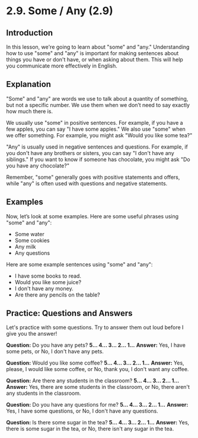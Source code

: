 # 2.9. Some / Any (2.9)

## Introduction

In this lesson, we're going to learn about "some" and "any." Understanding how to use "some" and "any" is important for making sentences about things you have or don't have, or when asking about them. This will help you communicate more effectively in English.

## Explanation

"Some" and "any" are words we use to talk about a quantity of something, but not a specific number. We use them when we don’t need to say exactly how much there is.

We usually use "some" in positive sentences. For example, if you have a few apples, you can say "I have some apples." We also use "some" when we offer something. For example, you might ask "Would you like some tea?"

"Any" is usually used in negative sentences and questions. For example, if you don't have any brothers or sisters, you can say "I don't have any siblings." If you want to know if someone has chocolate, you might ask "Do you have any chocolate?"

Remember, "some" generally goes with positive statements and offers, while "any" is often used with questions and negative statements.

## Examples

Now, let’s look at some examples. Here are some useful phrases using "some" and "any":

*   Some water
*   Some cookies
*   Any milk
*   Any questions

Here are some example sentences using "some" and "any":

*   I have some books to read.
*   Would you like some juice?
*   I don't have any money.
*   Are there any pencils on the table?

## Practice: Questions and Answers

Let's practice with some questions. Try to answer them out loud before I give you the answer!

**Question:** Do you have any pets?
**5... 4... 3... 2... 1...**
**Answer:** Yes, I have some pets, or No, I don't have any pets.

**Question:** Would you like some coffee?
**5... 4... 3... 2... 1...**
**Answer:** Yes, please, I would like some coffee, or No, thank you, I don't want any coffee.

**Question:** Are there any students in the classroom?
**5... 4... 3... 2... 1...**
**Answer:** Yes, there are some students in the classroom, or No, there aren't any students in the classroom.

**Question:** Do you have any questions for me?
**5... 4... 3... 2... 1...**
**Answer:** Yes, I have some questions, or No, I don't have any questions.

**Question:** Is there some sugar in the tea?
**5... 4... 3... 2... 1...**
**Answer:** Yes, there is some sugar in the tea, or No, there isn't any sugar in the tea.
